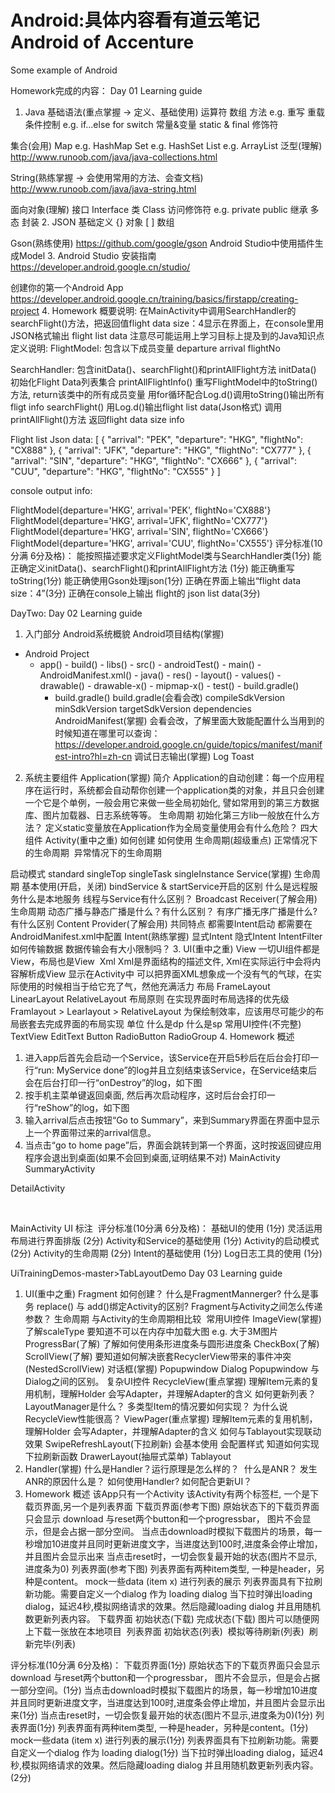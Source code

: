 # Android:具体内容看有道云笔记Android of Accenture
Some example of Android

Homework完成的内容：
Day 01 Learning guide
1.	Java
基础语法(重点掌握 -> 定义、基础使用)
运算符
数组
方法 e.g. 重写 重载
条件控制 e.g. if...else  for  switch
常量&变量 
static & final 修饰符

集合(会用)
Map e.g. HashMap
Set e.g. HashSet
List e.g. ArrayList
泛型(理解)
http://www.runoob.com/java/java-collections.html

String(熟练掌握 -> 会使用常用的方法、会查文档)
http://www.runoob.com/java/java-string.html

面向对象(理解)
接口 Interface
类 Class
访问修饰符 e.g. private public
继承
多态
封装
2.	JSON
基础定义
{} 对象
[ ] 数组

Gson(熟练使用)
https://github.com/google/gson
Android Studio中使用插件生成Model
3.	Android Studio
安装指南
https://developer.android.google.cn/studio/

创建你的第一个Android App
https://developer.android.google.cn/training/basics/firstapp/creating-project
4.	Homework
概要说明:
在MainActivity中调用SearchHandler的searchFlight()方法，把返回值flight data size：4显示在界面上，在console里用JSON格式输出 flight list data
注意尽可能运用上学习目标上提及到的Java知识点
定义说明:
FlightModel:
包含以下成员变量
departure
arrival
flightNo

SearchHandler:
包含initData()、searchFlight()和printAllFlight方法
initData()
初始化Flight Data列表集合
printAllFlightInfo()
重写FlightModel中的toString()方法, return该类中的所有成员变量
用for循环配合Log.d()调用toString()输出所有fligt info
searchFlight()
用Log.d()输出flight list data(Json格式)
调用printAllFlight()方法
返回flight data size info 

Flight list Json data:
[
  {
    "arrival": "PEK",
    "departure": "HKG",
    "flightNo": "CX888"
  },
  {
    "arrival": "JFK",
    "departure": "HKG",
    "flightNo": "CX777"
  },
  {
    "arrival": "SIN",
    "departure": "HKG",
    "flightNo": "CX666"
  },
  {
    "arrival": "CUU",
    "departure": "HKG",
    "flightNo": "CX555"
  }
]

console output info:

FlightModel{departure='HKG', arrival='PEK', flightNo='CX888'}
FlightModel{departure='HKG', arrival='JFK', flightNo='CX777'}
FlightModel{departure='HKG', arrival='SIN', flightNo='CX666'}
FlightModel{departure='HKG', arrival='CUU', flightNo='CX555'}
评分标准(10分满 6分及格)：
能按照描述要求定义FlightModel类与SearchHandler类(1分)
能正确定义initData()、searchFlight()和printAllFlight方法  (1分)
能正确重写toString(1分)
能正确使用Gson处理json(1分)
正确在界面上输出“flight data size：4”(3分)
正确在console上输出 flight的 json list data(3分)

DayTwo:
Day 02 Learning guide
1. 入门部分
Android系统概貌​​
Android项目结构(掌握)
-	Android Project
	-	app()
    		-	build()
        	-	libs()
        	-	src()
            		-	androidTest()
           		-	main()
          			-	AndroidManifest.xml()
            			-	java()
               			-	res()
                			-	layout()
                        		-	values()
                        		-	drawable()
                        		-	drawable-x()
                        		-	mipmap-x()
                	-	test()
                	-	build.gradle()
        -	build.gradle()
build.gradle(会看会改)
compileSdkVersion
minSdkVersion
targetSdkVersion
dependencies
AndroidManifest(掌握)
会看会改，了解里面大致能配置什么当用到的时候知道在哪里可以查询：
https://developer.android.google.cn/guide/topics/manifest/manifest-intro?hl=zh-cn
调试日志输出(掌握)
Log
Toast
2. 系统主要组件
Application(掌握)
简介
Application的自动创建：每一个应用程序在运行时，系统都会自动帮你创建一个application类的对象，并且只会创建一个它是个单例，一般会用它来做一些全局初始化, 譬如常用到的第三方数据库、图片加载器、日志系统等等。
生命周期
初始化第三方lib一般放在什么方法？
定义static变量放在Application作为全局变量使用会有什么危险？
四大组件
Activity(重中之重)
如何创建
如何使用
生命周期(超级重点)
正常情况下的生命周期
​​
异常情况下的生命周期
​​

启动模式
standard
singleTop
singleTask
singleInstance
Service(掌握)
生命周期
基本使用(开启，关闭)
bindService & startService开启的区别
什么是远程服务什么是本地服务
线程与Service有什么区别？
Broadcast Receiver(了解会用)
生命周期
动态广播与静态广播是什么？有什么区别？
有序广播无序广播是什么?有什么区别
Content Provider(了解会用)
共同特点
都需要Intent启动
都需要在AndroidManifest.xml中配置
Intent(熟练掌握)
显式Intent
隐式Intent
IntentFilter
如何传输数据
数据传输会有大小限制吗？
3. UI(重中之重)
View
一切UI组件都是View，布局也是View
​​
Xml
Xml是界面结构的描述文件, Xml在实际运行中会将内容解析成View 显示在Activity中
可以把界面XML想象成一个没有气的气球，在实际使用的时候相当于给它充了气，然他充满活力
布局
FrameLayout
LinearLayout
RelativeLayout
布局原则
在实现界面时布局选择的优先级
Framlayout > Learlayout > RelativeLayout
为保绘制效率，应该用尽可能少的布局嵌套去完成界面的布局实现
单位
什么是dp 什么是sp
常用UI控件(不完整)
TextView
EditText
Button
RadioButton
RadioGroup
4. Homework
概述
1.	 进入app后首先会启动一个Service，该Service在开启5秒后在后台会打印一行“run: MyService done”的log并且立刻结束该Service，在Service结束后会在后台打印一行“onDestroy”的log，如下图
​​
2.	按手机主菜单键返回桌面, 然后再次启动程序，这时后台会打印一行“reShow”的log，如下图
​​
3.	输入arrival后点击按钮“Go to Summary”，来到Summary界面在界面中显示上一个界面带过来的arrival信息。
4.	当点击“go to home page”后，界面会跳转到第一个界面，这时按返回键应用程序会退出到桌面(如果不会回到桌面,证明结果不对)
MainActivity
​​
SummaryActivity
​​

DetailActivity

​​

MainActivity UI 标注
​​
评分标准(10分满 6分及格)：
基础UI的使用 (1分)
灵活运用布局进行界面排版 (2分)
Activity和Service的基础使用 (1分)
Activity的启动模式 (2分)
Activity的生命周期 (2分)
Intent的基础使用 (1分)
Log日志工具的使用 (1分)


UiTrainingDemos-master>TabLayoutDemo
Day 03 Learning guide
1.	 UI(重中之重)
Fragment
如何创建？
什么是FragmentMannerger?
什么是事务
replace() 与 add()绑定Activity的区别?
Fragment与Activity之间怎么传递参数？
生命周期
​​
与Activity的生命周期相比较
​​
常用UI控件
ImageView(掌握)
了解scaleType
要知道不可以在内存中加载大图 e.g. 大于3M图片
ProgressBar(了解)
了解如何使用条形进度条与圆形进度条
CheckBox(了解)
ScrollView(了解)
要知道如何解决嵌套RecyclerView带来的事件冲突 (NestedScrollView)
对话框(掌握)
Popupwindow
Dialog
Popupwindow 与 Dialog之间的区别。
复杂UI控件
RecycleView(重点掌握)
理解Item元素的复用机制，理解Holder
会写Adapter，并理解Adapter的含义
如何更新列表？
LayoutManager是什么？
多类型Item的情况要如何实现？
为什么说RecycleView性能很高？
ViewPager(重点掌握)
理解Item元素的复用机制，理解Holder
会写Adapter，并理解Adapter的含义
如何与Tablayout实现联动效果
SwipeRefreshLayout(下拉刷新)
会基本使用
会配置样式
知道如何实现下拉刷新函数
DrawerLayout(抽屉式菜单)
Tablayout
2. Handler(掌握)
什么是Handler？运行原理是怎么样的？
​​
什么是ANR？ 发生ANR的原因什么是？
如何使用Handler? 如何配合更新UI？
3. Homework
概述
该App只有一个Activity
该Activity有两个标签栏, 一个是下载页界面,另一个是列表界面
下载页界面(参考下图)
原始状态下的下载页界面只会显示 download 与reset两个button和一个progressbar， 图片不会显示，但是会占据一部分空间。
当点击download时模拟下载图片的场景，每一秒增加10进度并且同时更新进度文字，当进度达到100时,进度条会停止增加，并且图片会显示出来
当点击reset时，一切会恢复最开始的状态(图片不显示,进度条为0)
列表界面(参考下图)
列表界面有两种item类型, 一种是header，另种是content。
mock一些data (item x) 进行列表的展示
列表界面具有下拉刷新功能。需要自定义一个dialog 作为 loading dialog
当下拉时弹出loading dialog，延迟4秒,模拟网络请求的效果。然后隐藏loading dialog 并且用随机数更新列表内容。
下载界面
初始状态(下载)
​​
完成状态(下载)
图片可以随便网上下载一张放在本地项目
​​
列表界面
初始状态(列表)
​​
模拟等待刷新(列表)
​​
刷新完毕(列表)
​​

评分标准(10分满 6分及格)：
下载页界面(1分)
原始状态下的下载页界面只会显示 download 与reset两个button和一个progressbar， 图片不会显示，但是会占据一部分空间。(1分)
当点击download时模拟下载图片的场景，每一秒增加10进度并且同时更新进度文字，当进度达到100时,进度条会停止增加，并且图片会显示出来(1分)
当点击reset时，一切会恢复最开始的状态(图片不显示,进度条为0)(1分)
列表界面(1分)
列表界面有两种item类型, 一种是header，另种是content。(1分)
mock一些data (item x) 进行列表的展示(1分)
列表界面具有下拉刷新功能。需要自定义一个dialog 作为 loading dialog(1分)
当下拉时弹出loading dialog，延迟4秒,模拟网络请求的效果。然后隐藏loading dialog 并且用随机数更新列表内容。(2分)
